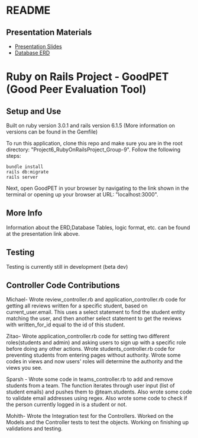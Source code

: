 # README

## Presentation Materials
- [Presentation Slides](https://docs.google.com/presentation/d/1CxEjYkrvY5vLyQvEOWeyerpJmUNsR-_vojjTn90u0-I/edit#slide=id.gc6fa3c898_0_0)
- [Database ERD](https://lucid.app/lucidchart/bb169a01-6c08-4bfd-a07b-7a78dbe80c18/edit?invitationId=inv_2ff39713-72f6-491c-aef2-0f1377bc3cc1&page=0_0#)

# Ruby on Rails Project - GoodPET (Good Peer Evaluation Tool)

## Setup and Use

Built on ruby version 3.0.1 and rails version 6.1.5 (More information on versions can be found in the Gemfile)

To run this application, clone this repo and make sure you are in the root directory: "Project6_RubyOnRailsProject_Group-9".
Follow the following steps:
```
bundle install
rails db:migrate
rails server
```
Next, open GoodPET in your browser by navigating to the link shown in the terminal or opening up your browser at URL: "localhost:3000".

## More Info

Information about the ERD,Database Tables, logic format, etc. can be found at the presentation link above. 

## Testing

Testing is currently still in development (beta dev)


## Controller Code Contributions
Michael- Wrote review_controller.rb and application_controller.rb code for getting all reviews written for a specific student, based on current_user.email. This uses a select statement to find the student entity matching the user, and then another select statement to get the reviews with written_for_id equal to the id of this student.

Zitao- Wrote application_controller.rb code for setting two different roles(students and admin) and asking users to sign up with a specific role before doing any other actions. Wrote students_controller.rb code for preventing students from entering pages without authority. Wrote some codes in views and now users' roles will determine the authority and the views you see.

Sparsh - Wrote some code in teams_controller.rb to add and remove students from a team. The function iterates through user input (list of student emails) and pushes them to @team.students. Also wrote some code to validate email addresses using regex. Also wrote some code to check if the person currently logged in is a student or not.

Mohith- Wrote the Integration test for the Controllers. Worked on the Models and the Controller tests to test the objects. Working on finishing up validations and testing.
